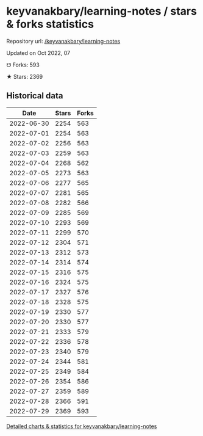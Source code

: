 # keyvanakbary/learning-notes / stars & forks statistics

Repository url: [/keyvanakbary/learning-notes](https://github.com/keyvanakbary/learning-notes)

Updated on Oct 2022, 07

☋ Forks: 593

★ Stars: 2369

## Historical data
| Date | Stars | Forks |
|------|-------|-------|
| 2022-06-30 | 2254 | 563 | 
| 2022-07-01 | 2254 | 563 | 
| 2022-07-02 | 2256 | 563 | 
| 2022-07-03 | 2259 | 563 | 
| 2022-07-04 | 2268 | 562 | 
| 2022-07-05 | 2273 | 563 | 
| 2022-07-06 | 2277 | 565 | 
| 2022-07-07 | 2281 | 565 | 
| 2022-07-08 | 2282 | 566 | 
| 2022-07-09 | 2285 | 569 | 
| 2022-07-10 | 2293 | 569 | 
| 2022-07-11 | 2299 | 570 | 
| 2022-07-12 | 2304 | 571 | 
| 2022-07-13 | 2312 | 573 | 
| 2022-07-14 | 2314 | 574 | 
| 2022-07-15 | 2316 | 575 | 
| 2022-07-16 | 2324 | 575 | 
| 2022-07-17 | 2327 | 576 | 
| 2022-07-18 | 2328 | 575 | 
| 2022-07-19 | 2330 | 577 | 
| 2022-07-20 | 2330 | 577 | 
| 2022-07-21 | 2333 | 579 | 
| 2022-07-22 | 2336 | 578 | 
| 2022-07-23 | 2340 | 579 | 
| 2022-07-24 | 2344 | 581 | 
| 2022-07-25 | 2349 | 584 | 
| 2022-07-26 | 2354 | 586 | 
| 2022-07-27 | 2359 | 589 | 
| 2022-07-28 | 2366 | 591 | 
| 2022-07-29 | 2369 | 593 | 


[Detailed charts & statistics for keyvanakbary/learning-notes](https://reviewgithub.com/rep/keyvanakbary/learning-notes)
